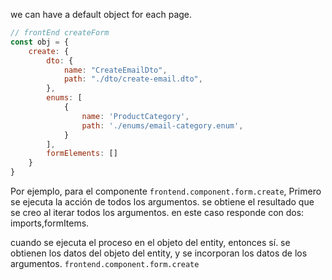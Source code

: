 we can have a default object for each page.


```js
// frontEnd createForm
const obj = {
    create: {
        dto: {
            name: "CreateEmailDto",
            path: "./dto/create-email.dto",
        },
        enums: [
            {
                name: 'ProductCategory',
                path: './enums/email-category.enum',
            }
        ],
        formElements: []
    }
}

```

Por ejemplo, para el componente `frontend.component.form.create`,
Primero se ejecuta la acción de todos los argumentos.
se obtiene el resultado que se creo al iterar todos los argumentos.
en este caso responde con dos:
imports,formItems.

cuando se ejecuta el  proceso en el objeto del entity, entonces sí.
se obtienen los datos del objeto del entity, y se incorporan los datos de los argumentos.
`frontend.component.form.create`

